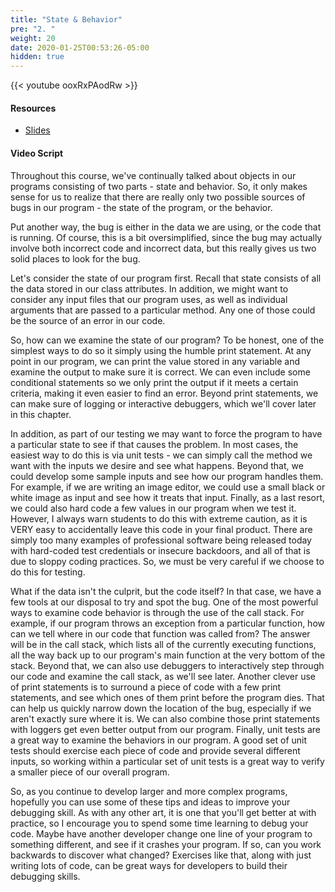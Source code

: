 ```yaml
---
title: "State & Behavior"
pre: "2. "
weight: 20
date: 2020-01-25T00:53:26-05:00
hidden: true
---
```


{{< youtube ooxRxPAodRw >}}

#### Resources

* <a href="slides" target="_blank">Slides</a>
#### Video Script

Throughout this course, we've continually talked about objects in our programs consisting of two parts - state and behavior. So, it only makes sense for us to realize that there are really only two possible sources of bugs in our program - the state of the program, or the behavior.

Put another way, the bug is either in the data we are using, or the code that is running. Of course, this is a bit oversimplified, since the bug may actually involve both incorrect code and incorrect data, but this really gives us two solid places to look for the bug. 

Let's consider the state of our program first. Recall that state consists of all the data stored in our class attributes. In addition, we might want to consider any input files that our program uses, as well as individual arguments that are passed to a particular method. Any one of those could be the source of an error in our code. 

So, how can we examine the state of our program? To be honest, one of the simplest ways to do so it simply using the humble print statement. At any point in our program, we can print the value stored in any variable and examine the output to make sure it is correct. We can even include some conditional statements so we only print the output if it meets a certain criteria, making it even easier to find an error. Beyond print statements, we can make sure of logging or interactive debuggers, which we'll cover later in this chapter. 

In addition, as part of our testing we may want to force the program to have a particular state to see if that causes the problem. In most cases, the easiest way to do this is via unit tests - we can simply call the method we want with the inputs we desire and see what happens. Beyond that, we could develop some sample inputs and see how our program handles them. For example, if we are writing an image editor, we could use a small black or white image as input and see how it treats that input. Finally, as a last resort, we could also hard code a few values in our program when we test it. However, I always warn students to do this with extreme caution, as it is VERY easy to accidentally leave this code in your final product. There are simply too many examples of professional software being released today with hard-coded test credentials or insecure backdoors, and all of that is due to sloppy coding practices. So, we must be very careful if we choose to do this for testing. 

What if the data isn't the culprit, but the code itself? In that case, we have a few tools at our disposal to try and spot the bug. One of the most powerful ways to examine code behavior is through the use of the call stack. For example, if our program throws an exception from a particular function, how can we tell where in our code that function was called from? The answer will be in the call stack, which lists all of the currently executing functions, all the way back up to our program's main function at the very bottom of the stack. Beyond that, we can also use debuggers to interactively step through our code and examine the call stack, as we'll see later. Another clever use of print statements is to surround a piece of code with a few print statements, and see which ones of them print before the program dies. That can help us quickly narrow down the location of the bug, especially if we aren't exactly sure where it is. We can also combine those print statements with loggers get even better output from our program. Finally, unit tests are a great way to examine the behaviors in our program. A good set of unit tests should exercise each piece of code and provide several different inputs, so working within a particular set of unit tests is a great way to verify a smaller piece of our overall program.

So, as you continue to develop larger and more complex programs, hopefully you can use some of these tips and ideas to improve your debugging skill. As with any other art, it is one that you'll get better at with practice, so I encourage you to spend some time learning to debug your code. Maybe have another developer change one line of your program to something different, and see if it crashes your program. If so, can you work backwards to discover what changed? Exercises like that, along with just writing lots of code, can be great ways for developers to build their debugging skills. 
